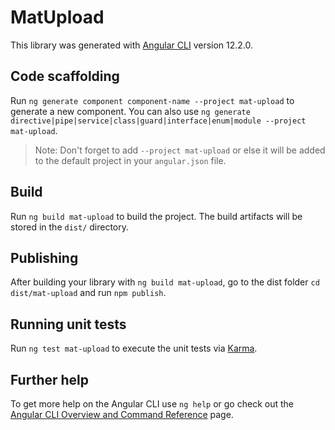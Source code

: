 # MatUpload

This library was generated with [Angular CLI](https://github.com/angular/angular-cli) version 12.2.0.

## Code scaffolding

Run `ng generate component component-name --project mat-upload` to generate a new component. You can also use `ng generate directive|pipe|service|class|guard|interface|enum|module --project mat-upload`.
> Note: Don't forget to add `--project mat-upload` or else it will be added to the default project in your `angular.json` file. 

## Build

Run `ng build mat-upload` to build the project. The build artifacts will be stored in the `dist/` directory.

## Publishing

After building your library with `ng build mat-upload`, go to the dist folder `cd dist/mat-upload` and run `npm publish`.

## Running unit tests

Run `ng test mat-upload` to execute the unit tests via [Karma](https://karma-runner.github.io).

## Further help

To get more help on the Angular CLI use `ng help` or go check out the [Angular CLI Overview and Command Reference](https://angular.io/cli) page.
